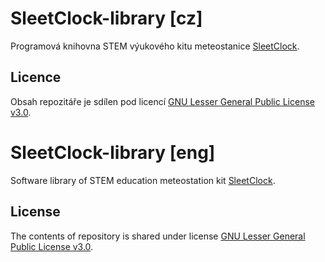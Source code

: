 # SleetClock-library [cz]
Programová knihovna STEM výukového kitu meteostanice [SleetClock](https://github.com/vedatori/SleetClock).
## Licence
Obsah repozitáře je sdílen pod licencí [GNU Lesser General Public License v3.0](https://www.gnu.org/licenses/lgpl-3.0.en.html).


# SleetClock-library [eng]
Software library of STEM education meteostation kit [SleetClock](https://github.com/vedatori/SleetClock).
## License
The contents of repository is shared under license  [GNU Lesser General Public License v3.0](https://www.gnu.org/licenses/lgpl-3.0.en.html).
